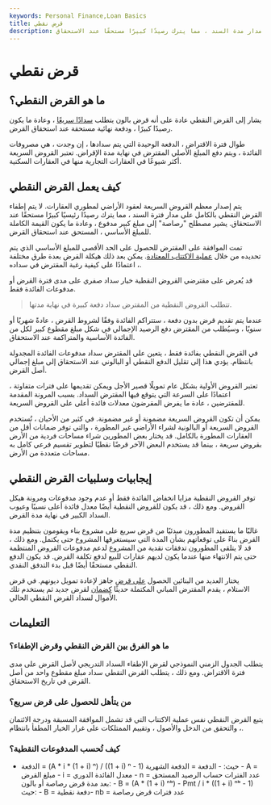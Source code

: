 ```yaml
---
keywords: Personal Finance,Loan Basics
title: قرض نقطي
description: القرض النقطي ، أو القرض البالوني ، هو قرض لا يتم إطفاءه بالكامل على مدار مدة السند ، مما يترك رصيدًا كبيرًا مستحقًا عند الاستحقاق.
---
```


# قرض نقطي
## ما هو القرض النقطي؟

يشار إلى القرض النقطي عادة على أنه قرض بالون يتطلب [سدادًا سريعًا](/balloon-payment) ، وعادة ما يكون رصيدًا كبيرًا ، ودفعة نهائية مستحقة عند استحقاق القرض.

طوال فترة الاقتراض ، الدفعة الوحيدة التي يتم سدادها ، إن وجدت ، هي مصروفات الفائدة ، ويتم دفع المبلغ الأصلي المقترض في نهاية مدة الإقراض. تعتبر القروض السريعة أكثر شيوعًا في العقارات التجارية منها في العقارات السكنية.

## كيف يعمل القرض النقطي

يتم إصدار معظم القروض السريعة لعقود الأراضي لمطوري العقارات. لا يتم إطفاء القرض النقطي بالكامل على مدار فترة السند ، مما يترك رصيدًا رئيسيًا كبيرًا مستحقًا عند الاستحقاق. يشير مصطلح "رصاصة" إلى مبلغ كبير مدفوع ، وعادة ما يكون القيمة الكاملة للمبلغ الأساسي ، المستحق عند استحقاق القرض.

تمت الموافقة على المقترض للحصول على الحد الأقصى للمبلغ الأساسي الذي يتم تحديده من خلال [عملية الاكتتاب المعتادة](/underwriting). يمكن بعد ذلك هيكلة القرض بعدة طرق مختلفة ، اعتمادًا على كيفية رغبة المقترض في سداده.

قد يُعرض على مقترضي القروض النقطية خيار سداد صفري على مدى فترة القرض أو مدفوعات الفائدة فقط.

> تتطلب القروض النقطية من المقترض سداد دفعة كبيرة في نهاية مدتها.

>

عندما يتم تقديم قرض بدون دفعة ، ستتراكم الفائدة وفقًا لشروط القرض ، عادةً شهريًا أو سنويًا ، وسيُطلب من المقترض دفع الرصيد الإجمالي في شكل مبلغ مقطوع كبير لكل من الفائدة الأساسية والمتراكمة عند الاستحقاق.

في القرض النقطي بفائدة فقط ، يتعين على المقترض سداد مدفوعات الفائدة المجدولة بانتظام. يؤدي هذا إلى تقليل الدفع النقطي أو البالوني عند الاستحقاق إلى مبلغ إجمالي أصل القرض.

تعتبر القروض الأولية بشكل عام تمويلًا قصير الأجل ويمكن تقديمها على فترات متفاوتة ، اعتمادًا على السرعة التي يتوقع فيها المقترض السداد. بسبب المرونة المقدمة للمقترضين ، عادة ما يفرض المقرضون معدلات فائدة أعلى على القروض السريعة.

يمكن أن تكون القروض السريعة مضمونة أو غير مضمونة. في كثير من الأحيان ، تُستخدم القروض السريعة أو البالونية لشراء الأراضي غير المطورة ، والتي توفر ضمانات أقل من العقارات المطورة بالكامل. قد يختار بعض المطورين شراء مساحات فردية من الأرض بقروض سريعة ، بينما قد يستخدم البعض الآخر قرضًا نقطيًا لتطوير تقسيم فرعي كامل به مساحات متعددة من الأرض.

## إيجابيات وسلبيات القرض النقطي

توفر القروض النقطية مزايا انخفاض الفائدة فقط أو عدم وجود مدفوعات ومرونة هيكل القروض. ومع ذلك ، قد يكون للقروض النقطية أيضًا معدل فائدة أعلى نسبيًا وعيوب السداد الكبير في نهاية مدة القرض.

غالبًا ما يستفيد المطورون مبدئيًا من قرض سريع على مشروع بناء ويقومون بتنظيم مدة القرض بناءً على توقعاتهم بشأن المدة التي سيستغرقها المشروع حتى يكتمل. ومع ذلك ، قد لا يتلقى المطورون تدفقات نقدية من المشروع لدعم مدفوعات القروض المنتظمة حتى يتم الانتهاء منها عندما يكون لديهم عقارات للبيع لدفع تكلفة القرض. قد يكون الدفع النقطي مستحقًا أيضًا قبل بدء التدفق النقدي.

يختار العديد من البنائين الحصول [على قرض](/take-out-loan) جاهز لإعادة تمويل ديونهم. في قرض الاستلام ، يقدم المقترض المباني المكتملة حديثًا [كضمان](/collateral) لقرض جديد ثم يستخدم تلك الأموال لسداد القرض النقطي الحالي.

## التعليمات

### ما هو الفرق بين القرض النقطي وقرض الإطفاء؟

يتطلب الجدول الزمني النموذجي لقرض الإطفاء السداد التدريجي لأصل القرض على مدى فترة الاقتراض. ومع ذلك ، يتطلب القرض النقطي سداد مبلغ مقطوع واحد من أصل القرض في تاريخ الاستحقاق.

### من يتأهل للحصول على قرض سريع؟

يتبع القرض النقطي نفس عملية الاكتتاب التي قد تشمل الموافقة المسبقة ودرجة الائتمان ، والتحقق من الدخل والأصول ، وتقييم الممتلكات على غرار الخيار المطفأ بانتظام.

### كيف تُحسب المدفوعات النقطية؟

- الدفعة = (A * i * (1 + i) ⁿ) / ((1 + i) ⁿ - 1) حيث: - الدفعة = الدفعة الشهرية - A = مبلغ القرض - i = معدل الفائدة الدوري - n = عدد الفترات حساب الرصيد المستحق بعد مدة قرض رصاصة أو بالون: - B = (A * (1 + i) ⁿᵇ) - Pmt / i * ((1 + i) ⁿᵇ - 1) حيث: - B = دفعة نقطية- nb = عدد فترات قرض رصاصة

